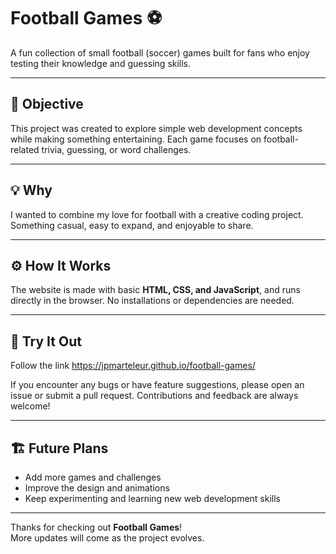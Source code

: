 # Football Games ⚽

A fun collection of small football (soccer) games built for fans who enjoy testing their knowledge and guessing skills.

---

## 🎯 Objective

This project was created to explore simple web development concepts while making something entertaining. Each game focuses on football-related trivia, guessing, or word challenges.

---

## 💡 Why

I wanted to combine my love for football with a creative coding project. Something casual, easy to expand, and enjoyable to share.

---

## ⚙️ How It Works

The website is made with basic **HTML, CSS, and JavaScript**, and runs directly in the browser. No installations or dependencies are needed.

---

## 🚀 Try It Out

Follow the link https://jpmarteleur.github.io/football-games/

If you encounter any bugs or have feature suggestions, please open an issue or submit a pull request. Contributions and feedback are always welcome!

---

## 🏗 Future Plans

- Add more games and challenges  
- Improve the design and animations  
- Keep experimenting and learning new web development skills

---

Thanks for checking out **Football Games**!  
More updates will come as the project evolves.
